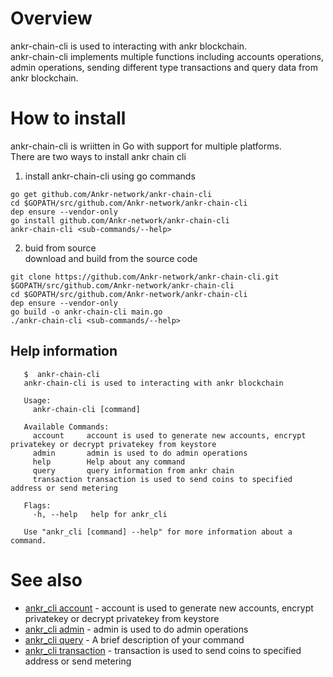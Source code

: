 # Overview
ankr-chain-cli is used to interacting with ankr blockchain.     
ankr-chain-cli implements multiple functions including accounts operations, admin operations, sending different type transactions and query data from ankr blockchain.    

# How to install
ankr-chain-cli is wriitten in Go with support for multiple platforms.   
There are two ways to install ankr chain cli    
1. install ankr-chain-cli using go commands    
```$xslt
go get github.com/Ankr-network/ankr-chain-cli    
cd $GOPATH/src/github.com/Ankr-network/ankr-chain-cli    
dep ensure --vendor-only    
go install github.com/Ankr-network/ankr-chain-cli    
ankr-chain-cli <sub-commands/--help>
```   

2. buid from source    
download and build from the source code  
```
git clone https://github.com/Ankr-network/ankr-chain-cli.git $GOPATH/src/github.com/Ankr-network/ankr-chain-cli    
cd $GOPATH/src/github.com/Ankr-network/ankr-chain-cli    
dep ensure --vendor-only    
go build -o ankr-chain-cli main.go    
./ankr-chain-cli <sub-commands/--help>
```
## Help information
```  
   $  ankr-chain-cli
   ankr-chain-cli is used to interacting with ankr blockchain
   
   Usage:
     ankr-chain-cli [command]
   
   Available Commands:
     account     account is used to generate new accounts, encrypt privatekey or decrypt privatekey from keystore
     admin       admin is used to do admin operations
     help        Help about any command
     query       query information from ankr chain
     transaction transaction is used to send coins to specified address or send metering
   
   Flags:
     -h, --help   help for ankr_cli
   
   Use "ankr_cli [command] --help" for more information about a command. 
   ```        
# See also

* [ankr_cli account](doc/ankr_cli_account.md)	 - account is used to generate new accounts, encrypt privatekey or decrypt privatekey from keystore
* [ankr_cli admin](doc/ankr_cli_admin.md)	 - admin is used to do admin operations 
* [ankr_cli query](doc/ankr_cli_query.md)	 - A brief description of your command
* [ankr_cli transaction](doc/ankr_cli_transaction.md)	 - transaction is used to send coins to specified address or send metering
